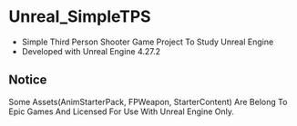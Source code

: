 # Unreal_SimpleTPS
- Simple Third Person Shooter Game Project To Study Unreal Engine
- Developed with Unreal Engine 4.27.2

## Notice
Some Assets(AnimStarterPack, FPWeapon, StarterContent) Are Belong To Epic Games And Licensed For Use With Unreal Engine Only.
